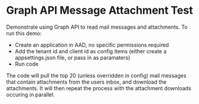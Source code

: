 # Graph API Message Attachment Test
Demonstrate using Graph API to read mail messages and attachments. To run this demo:

* Create an application in AAD, no specific permissions required
* Add the tenant id and client id as config items (either create a appsettings.json file, or pass in as paramaters)
* Run code

The code will pull the top 20 (unless overridden in config) mail messages that contain attachments from the users inbox, and download the attachments. It will then repeat the process with the attachment downloads occuring in parallel.
